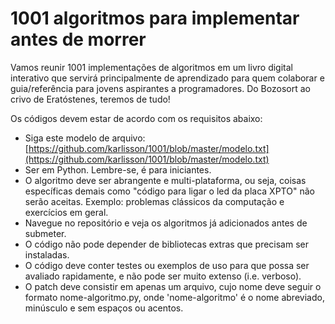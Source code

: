 # 1001 algoritmos para implementar antes de morrer

Vamos reunir 1001 implementações de algoritmos em um livro digital interativo que servirá principalmente de aprendizado para quem colaborar e guia/referência para jovens aspirantes a programadores. Do Bozosort ao crivo de Eratóstenes, teremos de tudo!

Os códigos devem estar de acordo com os requisitos abaixo:

* Siga este modelo de arquivo: [https://github.com/karlisson/1001/blob/master/modelo.txt](https://github.com/karlisson/1001/blob/master/modelo.txt)
* Ser em Python. Lembre-se, é para iniciantes.
* O algoritmo deve ser abrangente e multi-plataforma, ou seja, coisas específicas demais como "código para ligar o led da placa XPTO" não serão aceitas. Exemplo: problemas clássicos da computação e exercícios em geral.
* Navegue no repositório e veja os algoritmos já adicionados antes de submeter.
* O código não pode depender de bibliotecas extras que precisam ser instaladas.
* O código deve conter testes ou exemplos de uso para que possa ser avaliado rapidamente, e não pode ser muito extenso (i.e. verboso).
* O patch deve consistir em apenas um arquivo, cujo nome deve seguir o formato nome-algoritmo.py, onde 'nome-algoritmo' é o nome abreviado, minúsculo e sem espaços ou acentos.


